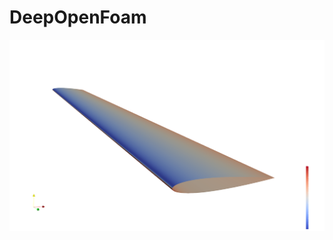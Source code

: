 # DeepOpenFoam

![alt text](https://github.com/GitMarco27/DeepOpenFoam/blob/main/Images/naca0012_p_3d.png?raw=true)
